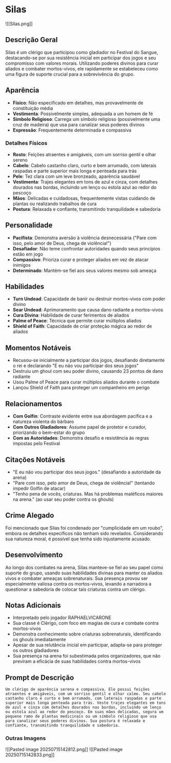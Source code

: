 # Silas
![[Silas.png]]
## Descrição Geral
Silas é um clérigo que participou como gladiador no Festival do Sangue, destacando-se por sua resistência inicial em participar dos jogos e seu compromisso com valores morais. Utilizando poderes divinos para curar aliados e combater mortos-vivos, ele rapidamente se estabeleceu como uma figura de suporte crucial para a sobrevivência do grupo.

## Aparência
- **Físico**: Não especificado em detalhes, mas provavelmente de constituição média
- **Vestimenta**: Possivelmente simples, adequada a um homem de fé
- **Símbolo Religioso**: Carrega um símbolo religioso (possivelmente uma cruz de madeira) que usa para canalizar seus poderes divinos
- **Expressão**: Frequentemente determinada e compassiva

### Detalhes Físicos
- **Rosto**: Feições atraentes e amigáveis, com um sorriso gentil e olhar sereno
- **Cabelo**: Cabelo castanho claro, curto e bem arrumado, com laterais raspadas e parte superior mais longa e penteada para trás
- **Pele**: Tez clara com um leve bronzeado, aparência saudável
- **Vestimenta**: Trajes elegantes em tons de azul e cinza, com detalhes dourados nas bordas, incluindo um lenço ou estola azul ao redor do pescoço
- **Mãos**: Delicadas e cuidadosas, frequentemente vistas cuidando de plantas ou realizando trabalhos de cura
- **Postura**: Relaxada e confiante, transmitindo tranquilidade e sabedoria

## Personalidade
- **Pacifista**: Demonstra aversão à violência desnecessária ("Pare com isso, pelo amor de Deus, chega de violência!")
- **Desafiador**: Não teme confrontar autoridades quando seus princípios estão em jogo
- **Compassivo**: Prioriza curar e proteger aliados em vez de atacar inimigos
- **Determinado**: Mantém-se fiel aos seus valores mesmo sob ameaça

## Habilidades
- **Turn Undead**: Capacidade de banir ou destruir mortos-vivos com poder divino
- **Sear Undead**: Aprimoramento que causa dano radiante a mortos-vivos
- **Cura Divina**: Habilidade de curar ferimentos de aliados
- **Palme of Peace**: Técnica que permite curar múltiplos aliados
- **Shield of Faith**: Capacidade de criar proteção mágica ao redor de aliados

## Momentos Notáveis
- Recusou-se inicialmente a participar dos jogos, desafiando diretamente o rei e declarando "E eu não vou participar dos seus jogos"
- Destruiu um ghoul com seu poder divino, causando 23 pontos de dano radiante
- Usou Palme of Peace para curar múltiplos aliados durante o combate
- Lançou Shield of Faith para proteger um companheiro em perigo

## Relacionamentos
- **Com Golfin**: Contraste evidente entre sua abordagem pacífica e a natureza violenta do bárbaro
- **Com Outros Gladiadores**: Assume papel de protetor e curador, priorizando o bem-estar do grupo
- **Com as Autoridades**: Demonstra desafio e resistência às regras impostas pelo Festival

## Citações Notáveis
- "E eu não vou participar dos seus jogos." (desafiando a autoridade da arena)
- "Pare com isso, pelo amor de Deus, chega de violência!" (tentando impedir Golfin de atacar)
- "Tenho pena de vocês, criaturas. Mas há problemas maléficos maiores na arena." (ao usar seu poder contra os ghouls)

## Crime Alegado
Foi mencionado que Silas foi condenado por "cumplicidade em um roubo", embora os detalhes específicos não tenham sido revelados. Considerando sua natureza moral, é possível que tenha sido injustamente acusado.

## Desenvolvimento
Ao longo dos combates na arena, Silas manteve-se fiel ao seu papel como suporte do grupo, usando suas habilidades divinas para manter os aliados vivos e combater ameaças sobrenaturais. Sua presença provou ser especialmente valiosa contra os mortos-vivos, levando a narradora a questionar a sabedoria de colocar tais criaturas contra um clérigo.

## Notas Adicionais
- Interpretado pelo jogador RAPHAELVICARONE
- Sua classe é Clérigo, com foco em magias de cura e combate contra mortos-vivos
- Demonstra conhecimento sobre criaturas sobrenaturais, identificando os ghouls imediatamente
- Apesar de sua relutância inicial em participar, adapta-se para proteger os outros gladiadores
- Sua presença na arena foi subestimada pelos organizadores, que não previram a eficácia de suas habilidades contra mortos-vivos 

## Prompt de Descrição
```
Um clérigo de aparência serena e compassiva. Ele possui feições atraentes e amigáveis, com um sorriso gentil e olhar calmo. Seu cabelo castanho claro é curto e bem arrumado, com laterais raspadas e parte superior mais longa penteada para trás. Veste trajes elegantes em tons de azul e cinza com detalhes dourados nas bordas, incluindo um lenço ou estola azul ao redor do pescoço. Em suas mãos delicadas, segura um pequeno ramo de plantas medicinais ou um símbolo religioso que usa para canalizar seus poderes divinos. Sua postura é relaxada e confiante, transmitindo tranquilidade e sabedoria. 
``` 

### Outras Imagens

![[Pasted image 20250715142812.png]]
![[Pasted image 20250715142833.png]]